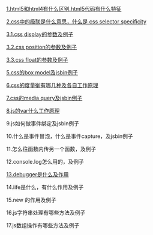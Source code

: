 
[1.html5和html4有什么区别.html5代码有什么特征](./1.html5)

[2.css中的级联是什么意思，什么是 css selector specificity](./2.css级联)

[3.1.css display的参数及例子](./3.1.css_display)

[3.2.css position的参数及例子](./3.2.css_position)

[3.3.css float的参数及例子](./3.3.css_float)

[5.css的box model及jsbin例子](./5.css_box_model)

[6.css的度量衡有哪几种及各自工作原理](./6.css度量衡)

[7.css的media query及jsbin例子](./7.css_media_query)

[8.js的var什么工作原理](./8.js_var)

9.js如何做事件绑定及jsbin例子

10.什么是事件冒泡，什么是事件capture，及jsbin例子

11.怎么往函数内传另一个函数，及例子

12.console.log怎么用的，及例子

[13.debugger是什么及作用](./13.js_debugger)

14.iife是什么，有什么作用及例子

15.new 的作用及例子

16.js字符串处理有哪些方法及例子

17.js数组操作有哪些方法及例子
